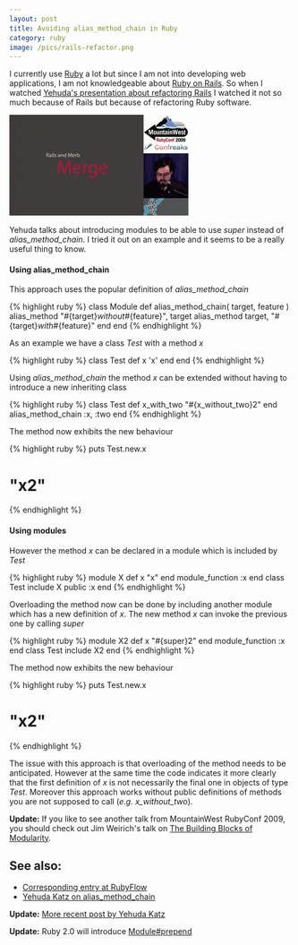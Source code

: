 ```yaml
---
layout: post
title: Avoiding alias_method_chain in Ruby
category: ruby
image: /pics/rails-refactor.png
---
```


I currently use [Ruby][1] a lot but since I am not into developing web applications, I am not knowledgeable about [Ruby on Rails][2]. So when I watched [Yehuda's presentation about refactoring Rails][3] I watched it not so much because of Rails but because of refactoring Ruby software.

<span class="center"><a href="http://confreaks.net/videos/50-mwrc2009-the-great-rails-refactor"><img src="/pics/rails-refactor.png" width="320" alt="Yehuda Katz - The Great Rails Refactor"/></a></span>

Yehuda talks about introducing modules to be able to use _super_ instead of _alias\_method\_chain_. I tried it out on an example and it seems to be a really useful thing to know.

<h4>Using alias_method_chain</h4>

This approach uses the popular definition of _alias\_method\_chain_

{% highlight ruby %}
class Module
  def alias_method_chain( target, feature )
    alias_method "#{target}_without_#{feature}", target
    alias_method target, "#{target}_with_#{feature}"
  end
end
{% endhighlight %}

As an example we have a class _Test_ with a method _x_

{% highlight ruby %}
class Test
  def x
    'x'
  end
end
{% endhighlight %}

Using _alias\_method\_chain_ the method _x_ can be extended without having to introduce a new inheriting class

{% highlight ruby %}
class Test
  def x_with_two
    "#{x_without_two}2"
  end
  alias_method_chain :x, :two
end
{% endhighlight %}

The method now exhibits the new behaviour

{% highlight ruby %}
puts Test.new.x
# "x2"
{% endhighlight %}

<h4>Using modules</h4>

However the method _x_ can be declared in a module which is included by _Test_

{% highlight ruby %}
module X
  def x
    "x"
  end
  module_function :x
end
class Test
  include X
  public :x
end
{% endhighlight %}


Overloading the method now can be done by including another module which has a new definition of _x_. The new method _x_ can invoke the previous one by calling _super_

{% highlight ruby %}
module X2
  def x
    "#{super}2"
  end
  module_function :x
end
class Test
  include X2
end
{% endhighlight %}


The method now exhibits the new behaviour

{% highlight ruby %}
puts Test.new.x
# "x2"
{% endhighlight %}

The issue with this approach is that overloading of the method needs to be anticipated. However at the same time the code indicates it more clearly that the first definition of _x_ is not necessarily the final one in objects of type _Test_. Moreover this approach works without public definitions of methods you are not supposed to call (_e.g._ _x\_without\_two_).

**Update:** If you like to see another talk from MountainWest RubyConf 2009, you should check out Jim Weirich's talk on [The Building Blocks of Modularity][4].

<h2>See also:</h2>

* [Corresponding entry at RubyFlow][5]
* [Yehuda Katz on alias\_method\_chain][6]

**Update:** [More recent post by Yehuda Katz][7]

**Update:** Ruby 2.0 will introduce [Module#prepend][8]

[1]: http://www.ruby-lang.org/
[2]: http://rubyonrails.org/
[3]: http://confreaks.net/videos/50-mwrc2009-the-great-rails-refactor
[4]: http://confreaks.net/videos/77-mwrc2009-the-building-blocks-of-modularity
[5]: http://www.rubyflow.com/items/2047
[6]: http://yehudakatz.com/2009/03/06/alias_method_chain-in-models/
[7]: http://yehudakatz.com/2010/02/15/abstractqueryfactoryfactories-and-alias_method_chain-the-ruby-way/
[8]: http://www.slideshare.net/yukihiro_matz/rubyconf-2010-keynote-by-matz
